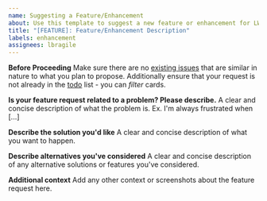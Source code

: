 ```yaml
---
name: Suggesting a Feature/Enhancement
about: Use this template to suggest a new feature or enhancement for LWI.
title: "[FEATURE]: Feature/Enhancement Description"
labels: enhancement
assignees: lbragile
---
```


**Before Proceeding**
Make sure there are no [existing issues](https://github.com/lbragile/Line-Width-Indicator/labels/enhancement) that are similar in nature to what you plan to propose. Additionally ensure that your request is not already in the [todo](https://github.com/lbragile/Line-Width-Indicator/projects/1) list - you can _filter_ cards.

**Is your feature request related to a problem? Please describe.**
A clear and concise description of what the problem is. Ex. I'm always frustrated when [...]

**Describe the solution you'd like**
A clear and concise description of what you want to happen.

**Describe alternatives you've considered**
A clear and concise description of any alternative solutions or features you've considered.

**Additional context**
Add any other context or screenshots about the feature request here.
